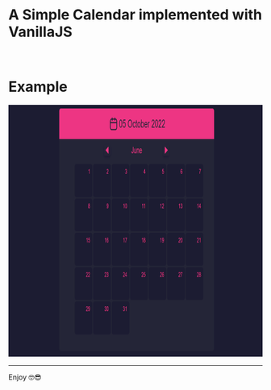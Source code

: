 <h1>A Simple Calendar implemented with VanillaJS</h1>
<br />
<h1>Example</h1>
<img src="./img/calendar.png" style="width: 600px; height: 500px;" >
<br />
<hr>
<p> Enjoy 🤓😎</p>